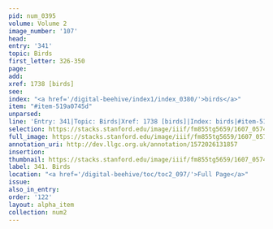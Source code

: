 ```yaml
---
pid: num_0395
volume: Volume 2
image_number: '107'
head:
entry: '341'
topic: Birds
first_letter: 326-350
page:
add:
xref: 1738 [birds]
see:
index: "<a href='/digital-beehive/index1/index_0380/'>birds</a>"
item: "#item-519a0745d"
unparsed:
line: 'Entry: 341|Topic: Birds|Xref: 1738 [birds]|Index: birds|#item-519a0745d'
selection: https://stacks.stanford.edu/image/iiif/fm855tg5659/1607_0574/336,3146,3002,759/full/0/default.jpg
full_image: https://stacks.stanford.edu/image/iiif/fm855tg5659/1607_0574/full/full/0/default.jpg
annotation_uri: http://dev.llgc.org.uk/annotation/1572026131857
insertion:
thumbnail: https://stacks.stanford.edu/image/iiif/fm855tg5659/1607_0574/336,3146,600,180/250,/0/default.jpg
label: 341. Birds
location: "<a href='/digital-beehive/toc/toc2_097/'>Full Page</a>"
issue:
also_in_entry:
order: '122'
layout: alpha_item
collection: num2
---
```

